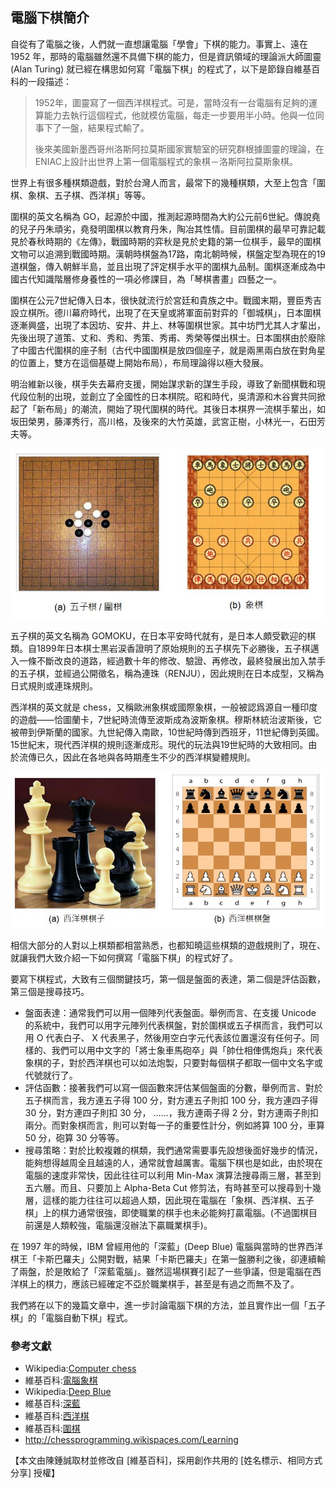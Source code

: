 ## 電腦下棋簡介

自從有了電腦之後，人們就一直想讓電腦「學會」下棋的能力。事實上、遠在 1952 年，那時的電腦雖然還不具備下棋的能力，但是資訊領域的理論派大師圖靈 (Alan Turing) 就已經在構思如何寫「電腦下棋」的程式了，以下是節錄自維基百科的一段描述：

> 1952年，圖靈寫了一個西洋棋程式。可是，當時沒有一台電腦有足夠的運算能力去執行這個程式，他就模仿電腦，每走一步要用半小時。他與一位同事下了一盤，結果程式輸了。
> 
> 後來美國新墨西哥州洛斯阿拉莫斯國家實驗室的研究群根據圖靈的理論，在ENIAC上設計出世界上第一個電腦程式的象棋－洛斯阿拉莫斯象棋。

世界上有很多種棋類遊戲，對於台灣人而言，最常下的幾種棋類，大至上包含「圍棋、象棋、五子棋、西洋棋」等等。

圍棋的英文名稱為 GO，起源於中國，推測起源時間為大約公元前6世紀。傳說堯的兒子丹朱頑劣，堯發明圍棋以教育丹朱，陶冶其性情。目前圍棋的最早可靠記載見於春秋時期的《左傳》，戰國時期的弈秋是見於史籍的第一位棋手，最早的圍棋文物可以追溯到戰國時期。漢朝時棋盤為17路，南北朝時候，棋盤定型為現在的19道棋盤，傳入朝鮮半島，並且出現了評定棋手水平的圍棋九品制。圍棋逐漸成為中國古代知識階層修身養性的一項必修課目，為「琴棋書畫」四藝之一。

圍棋在公元7世紀傳入日本，很快就流行於宮廷和貴族之中。戰國末期，豐臣秀吉設立棋所。德川幕府時代，出現了在天皇或將軍面前對弈的「御城棋」，日本圍棋逐漸興盛，出現了本因坊、安井、井上、林等圍棋世家。其中坊門尤其人才輩出，先後出現了道策、丈和、秀和、秀策、秀甫、秀榮等傑出棋士。日本圍棋由於廢除了中國古代圍棋的座子制（古代中國圍棋是放四個座子，就是兩黑兩白放在對角星的位置上，雙方在這個基礎上開始布局），布局理論得以極大發展。

明治維新以後，棋手失去幕府支援，開始謀求新的謀生手段，導致了新聞棋戰和現代段位制的出現，並創立了全國性的日本棋院。昭和時代，吳清源和木谷實共同掀起了「新布局」的潮流，開始了現代圍棋的時代。其後日本棋界一流棋手輩出，如坂田榮男，藤澤秀行，高川格，及後來的大竹英雄，武宮正樹，小林光一，石田芳夫等。

![](../img/ChineseChess.jpg)

五子棋的英文名稱為 GOMOKU，在日本平安時代就有，是日本人頗受歡迎的棋類。自1899年日本棋士黒岩涙香證明了原始規則的五子棋先下必勝後，五子棋邁入一條不斷改良的道路，經過數十年的修改、驗證、再修改，最終發展出加入禁手的五子棋，並經過公開徵名，稱為連珠（RENJU），因此規則在日本成型，又稱為日式規則或連珠規則。

西洋棋的英文就是 chess，又稱歐洲象棋或國際象棋，一般被認爲源自一種印度的遊戲——恰圖蘭卡，7世紀時流傳至波斯成為波斯象棋。穆斯林統治波斯後，它被帶到伊斯蘭的國家。九世紀傳入南歐，10世紀時傳到西班牙，11世紀傳到英國。15世紀末，現代西洋棋的規則逐漸成形。現代的玩法與19世紀時的大致相同。由於流傳已久，因此在各地與各時期產生不少的西洋棋變體規則。

![](../img/EuropeanChess.jpg)

相信大部分的人對以上棋類都相當熟悉，也都知曉這些棋類的遊戲規則了，現在、就讓我們大致介紹一下如何撰寫「電腦下棋」的程式好了。

要寫下棋程式，大致有三個關鍵技巧，第一個是盤面的表達，第二個是評估函數，第三個是搜尋技巧。

* 盤面表達：通常我們可以用一個陣列代表盤面。舉例而言、在支援 Unicode 的系統中，我們可以用字元陣列代表棋盤，對於圍棋或五子棋而言，我們可以用 O 代表白子、 X 代表黑子，然後用空白字元代表該位置還沒有任何子。同樣的、我們可以用中文字的「將士象車馬砲卒」與「帥仕相俥傌炮兵」來代表象棋的子，對於西洋棋也可以如法炮製，只要對每個棋子都取一個中文名字或代號就行了。
* 評估函數：接著我們可以寫一個函數來評估某個盤面的分數，舉例而言、對於五子棋而言，我方連五子得 100 分，對方連五子則扣 100 分，我方連四子得 30 分，對方連四子則扣 30 分， ......，我方連兩子得 2 分，對方連兩子則扣兩分。而對象棋而言，則可以對每一子的重要性計分，例如將算 100 分，車算 50 分，砲算 30 分等等。
* 搜尋策略：對於比較複雜的棋類，我們通常需要事先設想後面好幾步的情況，能夠想得越周全且越遠的人，通常就會越厲害。電腦下棋也是如此，由於現在電腦的速度非常快，因此往往可以利用 Min-Max 演算法搜尋兩三層，甚至到五六層。而且、只要加上 Alpha-Beta Cut 修剪法，有時甚至可以搜尋到十幾層，這樣的能力往往可以超過人類，因此現在電腦在「象棋、西洋棋、五子棋」上的棋力通常很強，即使職業的棋手也未必能夠打贏電腦。(不過圍棋目前還是人類較強，電腦還沒辦法下贏職業棋手)。

在 1997 年的時候，IBM 曾經用他的「深藍」(Deep Blue) 電腦與當時的世界西洋棋王「卡斯巴羅夫」公開對戰，結果「卡斯巴羅夫」在第一盤勝利之後，卻連續輸了兩盤，於是敗給了「深藍電腦」。雖然這場棋賽引起了一些爭議，但是電腦在西洋棋上的棋力，應該已經確定不亞於職業棋手，甚至是有過之而無不及了。

我們將在以下的幾篇文章中，進一步討論電腦下棋的方法，並且實作出一個「五子棋」的「電腦自動下棋」程式。


### 參考文獻
* Wikipedia:[Computer chess](http://en.wikipedia.org/wiki/Computer_chess)
* 維基百科:[電腦象棋](http://zh.wikipedia.org/wiki/%E7%94%B5%E8%84%91%E8%B1%A1%E6%A3%8B)
* Wikipedia:[Deep Blue]
* 維基百科:[深藍]
* 維基百科:[西洋棋](http://zh.wikipedia.org/wiki/%E5%9C%8B%E9%9A%9B%E8%B1%A1%E6%A3%8B)
* 維基百科:[圍棋](http://zh.wikipedia.org/zh-tw/%E5%9B%B4%E6%A3%8B)
* <http://chessprogramming.wikispaces.com/Learning>

[Deep Blue]:http://en.wikipedia.org/wiki/Deep_Blue_(chess_computer)
[深藍]:http://zh.wikipedia.org/wiki/%E6%B7%B1%E8%97%8D_(%E9%9B%BB%E8%85%A6)


【本文由陳鍾誠取材並修改自 [維基百科]，採用創作共用的 [姓名標示、相同方式分享] 授權】

